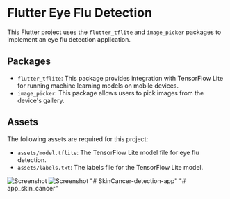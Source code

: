 # Flutter Eye Flu Detection

This Flutter project uses the `flutter_tflite` and `image_picker` packages to implement an eye flu detection application.

## Packages

- `flutter_tflite`: This package provides integration with TensorFlow Lite for running machine learning models on mobile devices.
- `image_picker`: This package allows users to pick images from the device's gallery.

## Assets

The following assets are required for this project:

- `assets/model.tflite`: The TensorFlow Lite model file for eye flu detection.
- `assets/labels.txt`: The labels file for the TensorFlow Lite model.



![Screenshot](/assets/ss1.jpg)
![Screenshot](/assets/ss2.jpg)
"# SkinCancer-detection-app" 
"# app_skin_cancer" 
